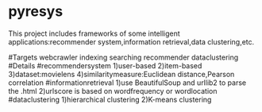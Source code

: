 pyresys
=======

This project includes frameworks of some intelligent applications:recommender system,information retrieval,data clustering,etc.

#Targets
	webcrawler
	indexing
	searching
	recommender
	dataclustering
#Details
	#recommendersystem
		1)user-based
		2)item-based
		3)dataset:movielens
		4)similaritymeasure:Euclidean distance,Pearson correlation
	#informationretrieval
		1)use BeautifulSoup and urllib2 to parse the .html
		2)urlscore is based on wordfrequency or wordlocation 
	#dataclustering
		1)hierarchical clustering
		2)K-means clustering
